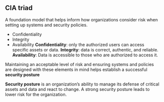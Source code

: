 ## CIA triad
A foundation model that helps inform how organizations consider risk when setting up systems and security policies.
- Confidentiality
- Integrity
- Availability
**Confidentiality**: only the authorized users can access specific assets or data.
**Integrity**: data is correct, authentic, and reliable.
**Availability**: Data is accessible to those who are authorized to access it.

Maintaining an acceptable level of risk and ensuring systems and policies are designed with these elements in mind helps establish a successful **security posture**

**Security posture** is an organization’s ability to manage its defense of critical assets and data and react to change. A strong security posture leads to lower risk for the organization.